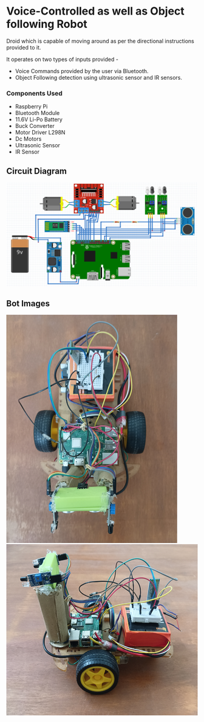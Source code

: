 # Voice-Controlled as well as Object following Robot
Droid which is capable of moving around as per the directional instructions provided to it.

It operates on two types of inputs provided -
- Voice Commands provided by the user via Bluetooth.
- Object Following detection using ultrasonic sensor and IR sensors.

### Components Used
- Raspberry Pi
- Bluetooth Module 
- 11.6V Li-Po Battery
- Buck Converter
- Motor Driver L298N
- Dc Motors
- Ultrasonic Sensor
- IR Sensor

## Circuit Diagram
<img src="Circuit_Diagram.png">

## Bot Images
<img src="Bot_image2.jpg" height=600 width=450><img src="Bot_image3.jpg" height=450 width=600>

